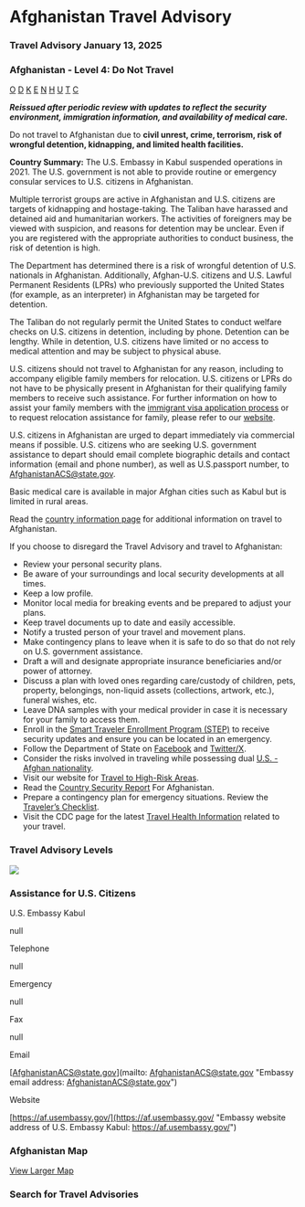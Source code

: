 # Afghanistan Travel Advisory

### Travel Advisory January 13, 2025

### Afghanistan - Level 4: Do Not Travel

[O](javascript:void(0); "Tool Tip: Other")
[D](javascript:void(0); "Tool Tip: Wrongful Detention")
[K](javascript:void(0); "Tool Tip: Kidnap and Hostage")
[E](javascript:void(0); "Tool Tip: Event")
[N](javascript:void(0); "Tool Tip: Disaster")
[H](javascript:void(0); "Tool Tip: Health")
[U](javascript:void(0); "Tool Tip: Civil Unrest")
[T](javascript:void(0); "Tool Tip: Terrorism")
[C](javascript:void(0); "Tool Tip: Crimes")

***Reissued after periodic review with updates to reflect the security environment, immigration information, and availability of medical care.***

Do not travel to Afghanistan due to **civil unrest, crime, terrorism, risk of wrongful detention, kidnapping, and limited health facilities.**

**Country Summary:** The U.S. Embassy in Kabul suspended operations in 2021. The U.S. government is not able to provide routine or emergency consular services to U.S. citizens in Afghanistan.

Multiple terrorist groups are active in Afghanistan and U.S. citizens are targets of kidnapping and hostage-taking. The Taliban have harassed and detained aid and humanitarian workers. The activities of foreigners may be viewed with suspicion, and reasons for detention may be unclear. Even if you are registered with the appropriate authorities to conduct business, the risk of detention is high.

The Department has determined there is a risk of wrongful detention of U.S. nationals in Afghanistan. Additionally, Afghan-U.S. citizens and U.S. Lawful Permanent Residents (LPRs) who previously supported the United States (for example, as an interpreter) in Afghanistan may be targeted for detention.

The Taliban do not regularly permit the United States to conduct welfare checks on U.S. citizens in detention, including by phone. Detention can be lengthy. While in detention, U.S. citizens have limited or no access to medical attention and may be subject to physical abuse.

U.S. citizens should not travel to Afghanistan for any reason, including to accompany eligible family members for relocation. U.S. citizens or LPRs do not have to be physically present in Afghanistan for their qualifying family members to receive such assistance. For further information on how to assist your family members with the [immigrant visa application process](https://travel.state.gov/content/travel/en/us-visas/immigrate/family-immigration.html) or to request relocation assistance for family, please refer to our [website](https://www.state.gov/afghanistan-family-reunification/).

U.S. citizens in Afghanistan are urged to depart immediately via commercial means if possible. U.S. citizens who are seeking U.S. government assistance to depart should email complete biographic details and contact information (email and phone number), as well as U.S.passport number, to [AfghanistanACS@state.gov](mailto:AfghanistanACS@state.gov).

Basic medical care is available in major Afghan cities such as Kabul but is limited in rural areas.

Read the [country information page](https://travel.state.gov/content/travel/en/international-travel/International-Travel-Country-Information-Pages/Afghanistan.html) for additional information on travel to Afghanistan.

If you choose to disregard the Travel Advisory and travel to Afghanistan:

* Review your personal security plans.
* Be aware of your surroundings and local security developments at all times.
* Keep a low profile.
* Monitor local media for breaking events and be prepared to adjust your plans.
* Keep travel documents up to date and easily accessible.
* Notify a trusted person of your travel and movement plans.
* Make contingency plans to leave when it is safe to do so that do not rely on U.S. government assistance.
* Draft a will and designate appropriate insurance beneficiaries and/or power of attorney.
* Discuss a plan with loved ones regarding care/custody of children, pets, property, belongings, non-liquid assets (collections, artwork, etc.), funeral wishes, etc.
* Leave DNA samples with your medical provider in case it is necessary for your family to access them.
* Enroll in the [Smart Traveler Enrollment Program (STEP)](https://step.state.gov/step/) to receive security updates and ensure you can be located in an emergency.
* Follow the Department of State on [Facebook](https://www.facebook.com/travelgov/) and [Twitter/X](https://twitter.com/TravelGov).
* Consider the risks involved in traveling while possessing dual [U.S. - Afghan nationality](https://travel.state.gov/content/travel/en/international-travel/before-you-go/travelers-with-special-considerations/Dual-Nationality-Travelers.html).
* Visit our website for [Travel to High-Risk Areas](https://travel.state.gov/content/travel/en/international-travel/before-you-go/travelers-with-special-considerations/high-risk-travelers.html).
* Read the [Country Security Report](https://www.osac.gov/Content/Report/5d227d21-22f3-4e6d-ad00-1c2c665cc94f) For Afghanistan.
* Prepare a contingency plan for emergency situations. Review the [Traveler’s Checklist](https://travel.state.gov/content/travel/en/international-travel/before-you-go/travelers-checklist.html).
* Visit the CDC page for the latest [Travel Health Information](https://wwwnc.cdc.gov/travel/destinations/list) related to your travel.

### Travel Advisory Levels

[![](/content/dam/NEWTravelAssets/images/travel-levelv1.svg)](/content/travel/en/international-travel/before-you-go/about-our-new-products.html "Travel Advisory Levels")

### Assistance for U.S. Citizens

U.S. Embassy Kabul

null

Telephone

null

Emergency

null

Fax

null

Email

[AfghanistanACS@state.gov](mailto: AfghanistanACS@state.gov "Embassy email address: AfghanistanACS@state.gov")

Website

[https://af.usembassy.gov/](https://af.usembassy.gov/ "Embassy website address of U.S. Embassy Kabul: https://af.usembassy.gov/")

### Afghanistan Map

[View Larger Map](https://travelmaps.state.gov/TSGMap/?extent=54.110068626,28.055375756,80.706430146,39.607474834 "Map of Afghanistan")



### Search for Travel Advisories